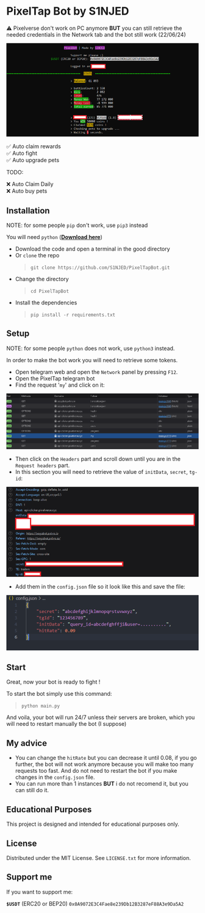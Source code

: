 # PixelTap Bot by S1NJED

⚠️ Pixelverse don't work on PC anymore **BUT** you can still retrieve the needed credentials in the Network tab and the bot still work (22/06/24)

![sample](images/screen.png)

✅ Auto claim rewards<br>
✅ Auto fight<br>
✅ Auto upgrade pets<br>

TODO:

❌ Auto Claim Daily<br>
❌ Auto buy pets<br>

## Installation

NOTE: for some people `pip` don't work, use `pip3` instead

You will need `python` (__[Download here](https://www.python.org/downloads/)__)

- Download the code and open a terminal in the good directory
- Or `clone` the repo
    > `git clone https://github.com/S1NJED/PixelTapBot.git`
- Change the directory
    > `cd PixelTapBot`
- Install the dependencies
    > `pip install -r requirements.txt`

## Setup

NOTE: for some people `python` does not work, use `python3` instead.

In order to make the bot work you will need to retrieve some tokens.

- Open telegram web and open the `Network` panel by pressing `F12`.
- Open the PixelTap telegram bot
- Find the request '`my`' and click on it:

![requests](images/image.png)

- Then click on the `Headers` part and scroll down until you are in the `Request headers` part.
- In this section you will need to retrieve the value of `initData`, `secret`, `tg-id`:

![headers](images/image-1.png)

- Add them in the `config.json` file so it look like this and save the file:

![config.json file](images/image-2.png)

## Start

Great, now your bot is ready to fight !

To start the bot simply use this command:

> `python main.py`

And voila, your bot will run 24/7 unless their servers are broken, which you will need to restart manually the bot (I suppose)

## My advice

- You can change the `hitRate` but you can decrease it until 0.08, if you go further, the bot will not work anymore because you will make too many requests too fast. And do not need to restart the bot if you make changes in the `config.json` file.
- You can run more than 1 instances **BUT** i do not recomend it, but you can still do it.

## Educational Purposes

This project is designed and intended for educational purposes only.

## License

Distributed under the MIT License. See `LICENSE.txt` for more information.

## Support me

If you want to support me:

**`$USDT`** (ERC20 or BEP20) `0x0A9072E3C4Fae8e239Db12B3287eF88A3e9Da5A2`
